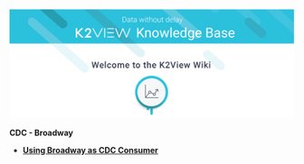 ![image](/articles/images/welcome_to_wiki.png)



<strong>CDC - Broadway<strong>

<ul>
<li><a href="01_broadway_as_cdc_consumer.md">Using Broadway as CDC Consumer</a></li>   
</ul> 

